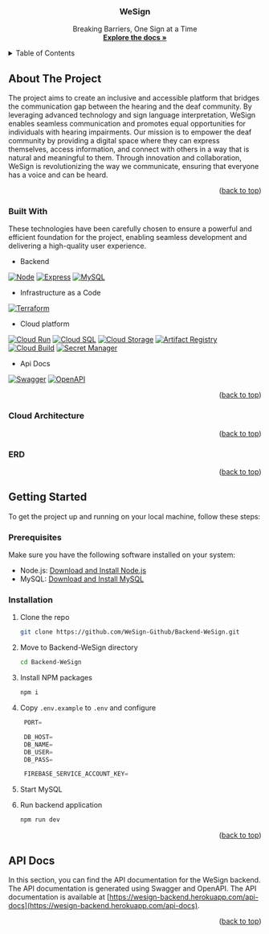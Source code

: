 <a name="readme-top"></a>

<br />
<div align="center">
  <!-- <img src="https://github.com/WeSign-Github/Backend-WeSign/assets/49114801/c5c031c9-f81a-4a94-a4da-dbb7fb8053d9" alt="Logo"> -->
  
  <h3 align="center">WeSign</h3>

  <p align="center">
    Breaking Barriers, One Sign at a Time
    <br />
    <a href="https://github.com/WeSign-Github/Backend-WeSign"><strong>Explore the docs »</strong></a>
    <br />
  </p>
</div>



<details>
  <summary>Table of Contents</summary>
  <ol>
    <li>
      <a href="#about-the-project">About The Project</a>
      <ul>
        <li><a href="#built-with">Built With</a></li>
        <li><a href="#cloud-architecture">Cloud Architecture</a></li>
        <li><a href="#erd">ERD</a></li>
      </ul>
    </li>
    <li>
      <a href="#getting-started">Getting Started</a>
      <ul>
        <li><a href="#prerequisites">Prerequisites</a></li>
        <li><a href="#installation">Installation</a></li>
      </ul>
    </li>
    <li><a href="#api-docs">API Docs</a></li>
  </ol>
</details>



## About The Project

<!-- ![wesign-shot](https://github.com/WeSign-Github/Backend-WeSign/assets/49114801/8268f658-420e-4113-b14b-5a4f93d56574) -->

The project aims to create an inclusive and accessible platform that bridges the communication gap between the hearing and the deaf community. By leveraging advanced technology and sign language interpretation, WeSign enables seamless communication and promotes equal opportunities for individuals with hearing impairments. Our mission is to empower the deaf community by providing a digital space where they can express themselves, access information, and connect with others in a way that is natural and meaningful to them. Through innovation and collaboration, WeSign is revolutionizing the way we communicate, ensuring that everyone has a voice and can be heard.

<p align="right">(<a href="#readme-top">back to top</a>)</p>



### Built With

These technologies have been carefully chosen to ensure a powerful and efficient foundation for the project, enabling seamless development and delivering a high-quality user experience.

* <p>Backend</p>
[![Node][Node.js]][Node-url]
[![Express][Express.js]][Express-url]
[![MySQL][MySQL]][MySQL-url]

* <p>Infrastructure as a Code</p>
[![Terraform](https://img.shields.io/badge/Terraform-623CE4?style=for-the-badge&logo=terraform&logoColor=white)](https://www.terraform.io/)

* <p>Cloud platform</p>
[![Cloud Run](https://img.shields.io/badge/Cloud_Run-4285F4?style=for-the-badge&logo=google-cloud&logoColor=white)](https://cloud.google.com/run)
[![Cloud SQL](https://img.shields.io/badge/Cloud_SQL-4285F4?style=for-the-badge&logo=google-cloud&logoColor=white)](https://cloud.google.com/sql)
[![Cloud Storage](https://img.shields.io/badge/Cloud_Storage-4285F4?style=for-the-badge&logo=google-cloud&logoColor=white)](https://cloud.google.com/storage)
[![Artifact Registry](https://img.shields.io/badge/Artifact_Registry-4285F4?style=for-the-badge&logo=google-cloud&logoColor=white)](https://cloud.google.com/artifact-registry)
[![Cloud Build](https://img.shields.io/badge/Cloud_Build-4285F4?style=for-the-badge&logo=google-cloud&logoColor=white)](https://cloud.google.com/build)
[![Secret Manager](https://img.shields.io/badge/Secret_Manager-4285F4?style=for-the-badge&logo=google-cloud&logoColor=white)](https://cloud.google.com/secret-manager)

* <p>Api Docs</p>
[![Swagger](https://img.shields.io/badge/Swagger-85EA2D?style=for-the-badge&logo=swagger&logoColor=white)](https://swagger.io/)
[![OpenAPI](https://img.shields.io/badge/OpenAPI-6BA539?style=for-the-badge&logo=openapi-initiative&logoColor=white)](https://www.openapis.org/)



<p align="right">(<a href="#readme-top">back to top</a>)</p>


### Cloud Architecture


<p align="right">(<a href="#readme-top">back to top</a>)</p>



### ERD


<p align="right">(<a href="#readme-top">back to top</a>)</p>



## Getting Started

To get the project up and running on your local machine, follow these steps:

### Prerequisites

Make sure you have the following software installed on your system:
* Node.js: [Download and Install Node.js](https://nodejs.org/)
* MySQL: [Download and Install MySQL](https://www.mysql.com/downloads/)

### Installation

1. Clone the repo
   ```sh
   git clone https://github.com/WeSign-Github/Backend-WeSign.git
   ```
2. Move to Backend-WeSign directory
   ```sh
   cd Backend-WeSign
   ```
3. Install NPM packages
   ```sh
   npm i
   ```
4. Copy `.env.example` to `.env` and configure
   ```js
    PORT=

    DB_HOST=
    DB_NAME=
    DB_USER=
    DB_PASS=

    FIREBASE_SERVICE_ACCOUNT_KEY=
   ```

 5. Start MySQL

 6. Run backend application
    ```sh
    npm run dev
    ```


<p align="right">(<a href="#readme-top">back to top</a>)</p>



<!-- USAGE EXAMPLES -->
## API Docs

In this section, you can find the API documentation for the WeSign backend. The API documentation is generated using Swagger and OpenAPI. The API documentation is available at [https://wesign-backend.herokuapp.com/api-docs](https://wesign-backend.herokuapp.com/api-docs).


<p align="right">(<a href="#readme-top">back to top</a>)</p>



[Node.js]: https://img.shields.io/badge/Node.js-339933?style=for-the-badge&logo=node.js&logoColor=white
[Node-url]: https://nodejs.org/

[Express.js]: https://img.shields.io/badge/Express.js-000000?style=for-the-badge&logo=express&logoColor=white
[Express-url]: https://expressjs.com/

[MySQL]: https://img.shields.io/badge/MySQL-4479A1?style=for-the-badge&logo=mysql&logoColor=white
[MySQL-url]: https://mysql.com/